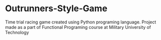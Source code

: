 # Outrunners-Style-Game
Time trial racing game created using Python programing language. Project made as a part of Functional Programing course at Military University of Technology
